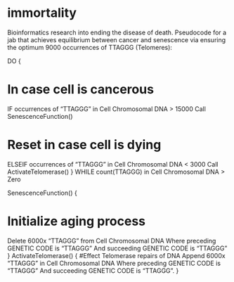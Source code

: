 # immortality
Bioinformatics research into ending the disease of death. Pseudocode for a jab that achieves equilibrium 
between cancer and senescence via ensuring the optimum 9000 occurrences of TTAGGG (Telomeres): 

DO {
# In case cell is cancerous
IF occurrences of “TTAGGG” in Cell Chromosomal DNA > 15000
Call SenescenceFunction()
# Reset in case cell is dying
ELSEIF occurrences of “TTAGGG” in Cell Chromosomal DNA < 3000
Call ActivateTelomerase()
}
WHILE count(TTAGGG) in Cell Chromosomal DNA > Zero

SenescenceFunction() {
# Initialize aging process
Delete 6000x “TTAGGG” from Cell Chromosomal DNA
Where preceding GENETIC CODE is “TTAGGG”
And succeeding GENETIC CODE is “TTAGGG”
}
ActivateTelomerase() {
#Effect Telomerase repairs of DNA
Append 6000x “TTAGGG” in Cell Chromosomal DNA
Where preceding GENETIC CODE is “TTAGGG”
And succeeding GENETIC CODE is “TTAGGG”.
}

